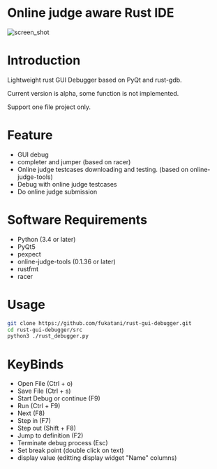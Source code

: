 Online judge aware Rust IDE
==============================

![screen_shot](https://github.com/fukatani/rust-gui-debugger/blob/master/doc/debug.png)

Introduction
==============================
Lightweight rust GUI Debugger based on PyQt and rust-gdb.

Current version is alpha, some function is not implemented. 

Support one file project only.

Feature
==============================
* GUI debug
* completer and jumper (based on racer) 
* Online judge testcases downloading and testing. (based on online-judge-tools)
* Debug with online judge testcases
* Do online judge submission

Software Requirements
==============================
* Python (3.4 or later)
* PyQt5
* pexpect
* online-judge-tools (0.1.36 or later)
* rustfmt
* racer


Usage
==============================

```bash
git clone https://github.com/fukatani/rust-gui-debugger.git
cd rust-gui-debugger/src
python3 ./rust_debugger.py
```

KeyBinds
==============================
- Open File (Ctrl + o)
- Save File (Ctrl + s)
- Start Debug or continue (F9)
- Run (Ctrl + F9)
- Next (F8)
- Step in (F7)
- Step out (Shift + F8)
- Jump to definition (F2)
- Terminate debug process (Esc)
- Set break point (double click on text)
- display value (editting display widget "Name" columns)
